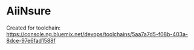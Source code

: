 # AiiNsure
Created for toolchain: https://console.ng.bluemix.net/devops/toolchains/5aa7a7d5-f08b-403a-8dce-97e6fad1588f
